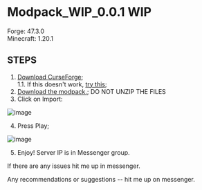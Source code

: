 # Modpack_WIP_0.0.1 WIP
Forge: 47.3.0\
Minecraft: 1.20.1

## STEPS

1. [Download CurseForge](https://download.overwolf.com/install/Download?ExtensionId=cfiahnpaolfnlgaihhmobmnjdafknjnjdpdabpcm&utm_term=eyJkb21haW4iOiJjZi13ZWIifQ%3D%3D);\
1.1. If this doesn't work, [try this](https://download.overwolf.com/install/Download?PartnerId=4047&utm_term=eyJkb21haW4iOiJjZi13ZWIifQ%3D%3D);
2. [Download the modpack.](https://www.mediafire.com/file/8114ye1hmxs9zbs/TESTING-0.0.1.zip/file); DO NOT UNZIP THE FILES
3. Click on Import:

![image](https://github.com/user-attachments/assets/562dd106-42c6-4184-8285-3817e350d66d)

4. Press Play;

![image](https://github.com/user-attachments/assets/68783fa9-7f16-431a-9e94-f0e9cc19fdcb)

5. Enjoy! Server IP is in Messenger group.


If there are any issues hit me up in messenger.

Any recommendations or suggestions -- hit me up on messenger.
